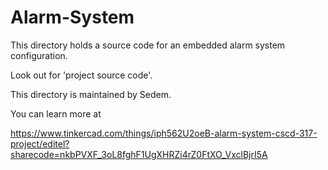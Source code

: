 # Alarm-System 

This directory holds a source code for an embedded alarm system configuration.

Look out for 'project source code'.

This directory is maintained by Sedem.

You can learn more at

https://www.tinkercad.com/things/iph562U2oeB-alarm-system-cscd-317-project/editel?sharecode=nkbPVXF_3oL8fghF1UgXHRZi4rZ0FtXO_VxclBjrI5A
